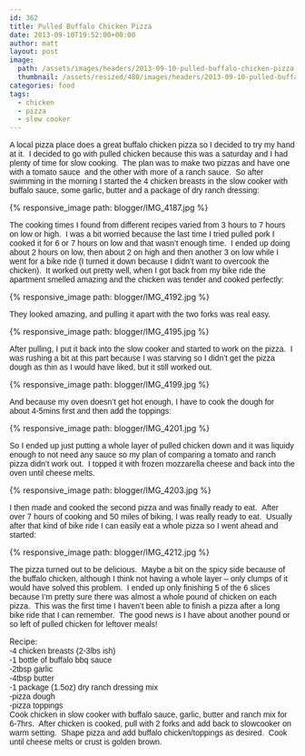 ```yaml
---
id: 362
title: Pulled Buffalo Chicken Pizza
date: 2013-09-10T19:52:00+00:00
author: matt
layout: post
image: 
  path: /assets/images/headers/2013-09-10-pulled-buffalo-chicken-pizza.jpg
  thumbnail: /assets/resized/480/images/headers/2013-09-10-pulled-buffalo-chicken-pizza.jpg
categories: food
tags:
  - chicken
  - pizza
  - slow cooker
---
```

<span style="font-family: Arial, Helvetica, sans-serif;">A local pizza place does a great buffalo chicken pizza so I decided to try my hand at it. &nbsp;I decided to go with pulled chicken because this was a saturday and I had plenty of time for slow cooking. &nbsp;The plan was to make two pizzas and have one with a tomato sauce &nbsp;and the other with more of a ranch sauce. &nbsp;So after swimming in the morning I started the 4 chicken breasts in the slow cooker with buffalo sauce, some garlic, butter and a package of dry ranch dressing:


{% responsive_image path: blogger/IMG_4187.jpg %}


<span style="font-family: Arial, Helvetica, sans-serif;">The cooking times I found from different recipes varied from 3 hours to 7 hours on low or high. &nbsp;I was a bit worried because the last time I tried pulled pork I cooked it for 6 or 7 hours on low and that wasn&#8217;t enough time. &nbsp;I ended up doing about 2 hours on low, then about 2 on high and then another 3 on low while I went for a bike ride (I turned it down because I didn&#8217;t want to overcook the chicken). &nbsp;It worked out pretty well, when I got back from my bike ride the apartment smelled amazing and the chicken was tender and cooked perfectly:


{% responsive_image path: blogger/IMG_4192.jpg %}


<span style="font-family: Arial, Helvetica, sans-serif;">They looked amazing, and pulling it apart with the two forks was real easy. &nbsp;


{% responsive_image path: blogger/IMG_4195.jpg %}


<span style="font-family: Arial, Helvetica, sans-serif;">After pulling, I put it back into the slow cooker and started to work on the pizza. &nbsp;I was rushing a bit at this part because I was starving so I didn&#8217;t get the pizza dough as thin as I would have liked, but it still worked out.


{% responsive_image path: blogger/IMG_4199.jpg %}


<span style="font-family: Arial, Helvetica, sans-serif;">And because my oven doesn&#8217;t get hot enough, I have to cook the dough for about 4-5mins first and then add the toppings:


{% responsive_image path: blogger/IMG_4201.jpg %}


<span style="font-family: Arial, Helvetica, sans-serif;">So I ended up just putting a whole layer of pulled chicken down and it was liquidy enough to not need any sauce so my plan of comparing a tomato and ranch pizza didn&#8217;t work out. &nbsp;I topped it with frozen mozzarella cheese and back into the oven until cheese melts.


{% responsive_image path: blogger/IMG_4203.jpg %}


<span style="font-family: Arial, Helvetica, sans-serif;">I then made and cooked the second pizza and was finally ready to eat. &nbsp;After over 7 hours of cooking and 50 miles of biking, I was really ready to eat. &nbsp;Usually after that kind of bike ride I can easily eat a whole pizza so I went ahead and started:


{% responsive_image path: blogger/IMG_4212.jpg %}


<span style="font-family: Arial, Helvetica, sans-serif;">The pizza turned out to be delicious. &nbsp;Maybe a bit on the spicy side because of the buffalo chicken, although I think not having a whole layer &#8211; only clumps of it would have solved this problem. &nbsp;I ended up only finishing 5 of the 6 slices because I&#8217;m pretty sure there was almost a whole pound of chicken on each pizza. &nbsp;This was the first time I haven&#8217;t been able to finish a pizza after a long bike ride that I can remember. &nbsp;The good news is I have about another pound or so left of pulled chicken for leftover meals!  

Recipe:  
<span style="font-family: Arial, Helvetica, sans-serif;">-4 chicken breasts (2-3lbs ish)  
<span style="font-family: Arial, Helvetica, sans-serif;">-1 bottle of buffalo bbq sauce  
<span style="font-family: Arial, Helvetica, sans-serif;">-2tbsp garlic  
<span style="font-family: Arial, Helvetica, sans-serif;">-4tbsp butter  
<span style="font-family: Arial, Helvetica, sans-serif;">-1 package (1.5oz) dry ranch dressing mix  
<span style="font-family: Arial, Helvetica, sans-serif;">-pizza dough  
<span style="font-family: Arial, Helvetica, sans-serif;">-pizza toppings  
<span style="font-family: Arial, Helvetica, sans-serif;">Cook chicken in slow cooker with buffalo sauce, garlic, butter and ranch mix for 6-7hrs. &nbsp;After chicken is cooked, pull with 2 forks and add back to slowcooker on warm setting. &nbsp;Shape pizza and add buffalo chicken/toppings as desired. &nbsp;Cook until cheese melts or crust is golden brown. &nbsp;</span>
